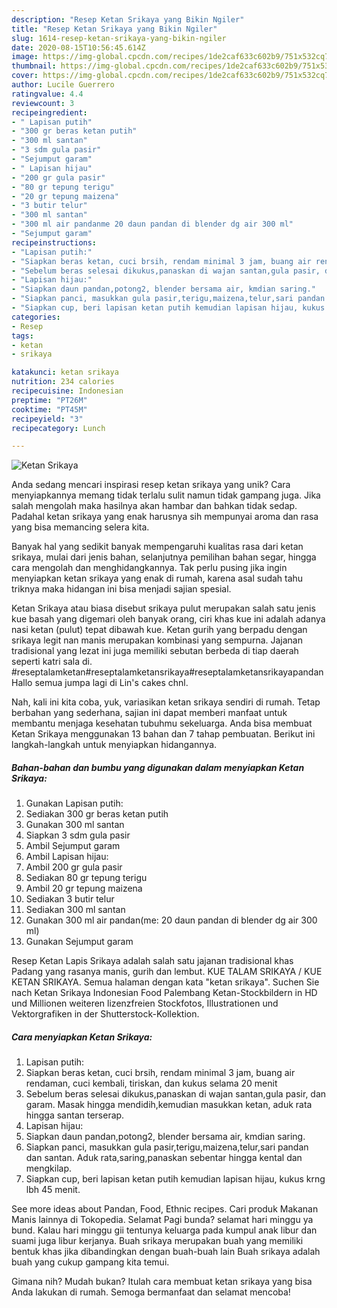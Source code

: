 ```yaml
---
description: "Resep Ketan Srikaya yang Bikin Ngiler"
title: "Resep Ketan Srikaya yang Bikin Ngiler"
slug: 1614-resep-ketan-srikaya-yang-bikin-ngiler
date: 2020-08-15T10:56:45.614Z
image: https://img-global.cpcdn.com/recipes/1de2caf633c602b9/751x532cq70/ketan-srikaya-foto-resep-utama.jpg
thumbnail: https://img-global.cpcdn.com/recipes/1de2caf633c602b9/751x532cq70/ketan-srikaya-foto-resep-utama.jpg
cover: https://img-global.cpcdn.com/recipes/1de2caf633c602b9/751x532cq70/ketan-srikaya-foto-resep-utama.jpg
author: Lucile Guerrero
ratingvalue: 4.4
reviewcount: 3
recipeingredient:
- " Lapisan putih"
- "300 gr beras ketan putih"
- "300 ml santan"
- "3 sdm gula pasir"
- "Sejumput garam"
- " Lapisan hijau"
- "200 gr gula pasir"
- "80 gr tepung terigu"
- "20 gr tepung maizena"
- "3 butir telur"
- "300 ml santan"
- "300 ml air pandanme 20 daun pandan di blender dg air 300 ml"
- "Sejumput garam"
recipeinstructions:
- "Lapisan putih:"
- "Siapkan beras ketan, cuci brsih, rendam minimal 3 jam, buang air rendaman, cuci kembali, tiriskan, dan kukus selama 20 menit"
- "Sebelum beras selesai dikukus,panaskan di wajan santan,gula pasir, dan garam. Masak hingga mendidih,kemudian masukkan ketan, aduk rata hingga santan terserap."
- "Lapisan hijau:"
- "Siapkan daun pandan,potong2, blender bersama air, kmdian saring."
- "Siapkan panci, masukkan gula pasir,terigu,maizena,telur,sari pandan dan santan. Aduk rata,saring,panaskan sebentar hingga kental dan mengkilap."
- "Siapkan cup, beri lapisan ketan putih kemudian lapisan hijau, kukus krng lbh 45 menit."
categories:
- Resep
tags:
- ketan
- srikaya

katakunci: ketan srikaya 
nutrition: 234 calories
recipecuisine: Indonesian
preptime: "PT26M"
cooktime: "PT45M"
recipeyield: "3"
recipecategory: Lunch

---
```



![Ketan Srikaya](https://img-global.cpcdn.com/recipes/1de2caf633c602b9/751x532cq70/ketan-srikaya-foto-resep-utama.jpg)

Anda sedang mencari inspirasi resep ketan srikaya yang unik? Cara menyiapkannya memang tidak terlalu sulit namun tidak gampang juga. Jika salah mengolah maka hasilnya akan hambar dan bahkan tidak sedap. Padahal ketan srikaya yang enak harusnya sih mempunyai aroma dan rasa yang bisa memancing selera kita.

Banyak hal yang sedikit banyak mempengaruhi kualitas rasa dari ketan srikaya, mulai dari jenis bahan, selanjutnya pemilihan bahan segar, hingga cara mengolah dan menghidangkannya. Tak perlu pusing jika ingin menyiapkan ketan srikaya yang enak di rumah, karena asal sudah tahu triknya maka hidangan ini bisa menjadi sajian spesial.

Ketan Srikaya atau biasa disebut srikaya pulut merupakan salah satu jenis kue basah yang digemari oleh banyak orang, ciri khas kue ini adalah adanya nasi ketan (pulut) tepat dibawah kue. Ketan gurih yang berpadu dengan srikaya legit nan manis merupakan kombinasi yang sempurna. Jajanan tradisional yang lezat ini juga memiliki sebutan berbeda di tiap daerah seperti katri sala di. #reseptalamketan#reseptalamketansrikaya#reseptalamketansrikayapandan Hallo semua jumpa lagi di Lin&#39;s cakes chnl.


Nah, kali ini kita coba, yuk, variasikan ketan srikaya sendiri di rumah. Tetap berbahan yang sederhana, sajian ini dapat memberi manfaat untuk membantu menjaga kesehatan tubuhmu sekeluarga. Anda bisa membuat Ketan Srikaya menggunakan 13 bahan dan 7 tahap pembuatan. Berikut ini langkah-langkah untuk menyiapkan hidangannya.

<!--inarticleads1-->

##### Bahan-bahan dan bumbu yang digunakan dalam menyiapkan Ketan Srikaya:

1. Gunakan  Lapisan putih:
1. Sediakan 300 gr beras ketan putih
1. Gunakan 300 ml santan
1. Siapkan 3 sdm gula pasir
1. Ambil Sejumput garam
1. Ambil  Lapisan hijau:
1. Ambil 200 gr gula pasir
1. Sediakan 80 gr tepung terigu
1. Ambil 20 gr tepung maizena
1. Sediakan 3 butir telur
1. Sediakan 300 ml santan
1. Gunakan 300 ml air pandan(me: 20 daun pandan di blender dg air 300 ml)
1. Gunakan Sejumput garam


Resep Ketan Lapis Srikaya adalah salah satu jajanan tradisional khas Padang yang rasanya manis, gurih dan lembut. KUE TALAM SRIKAYA / KUE KETAN SRIKAYA. Semua halaman dengan kata &#34;ketan srikaya&#34;. Suchen Sie nach Ketan Srikaya Indonesian Food Palembang Ketan-Stockbildern in HD und Millionen weiteren lizenzfreien Stockfotos, Illustrationen und Vektorgrafiken in der Shutterstock-Kollektion. 

<!--inarticleads2-->

##### Cara menyiapkan Ketan Srikaya:

1. Lapisan putih:
1. Siapkan beras ketan, cuci brsih, rendam minimal 3 jam, buang air rendaman, cuci kembali, tiriskan, dan kukus selama 20 menit
1. Sebelum beras selesai dikukus,panaskan di wajan santan,gula pasir, dan garam. Masak hingga mendidih,kemudian masukkan ketan, aduk rata hingga santan terserap.
1. Lapisan hijau:
1. Siapkan daun pandan,potong2, blender bersama air, kmdian saring.
1. Siapkan panci, masukkan gula pasir,terigu,maizena,telur,sari pandan dan santan. Aduk rata,saring,panaskan sebentar hingga kental dan mengkilap.
1. Siapkan cup, beri lapisan ketan putih kemudian lapisan hijau, kukus krng lbh 45 menit.


See more ideas about Pandan, Food, Ethnic recipes. Cari produk Makanan Manis lainnya di Tokopedia. Selamat Pagi bunda? selamat hari minggu ya bund. Kalau hari minggu gii tentunya keluarga pada kumpul anak libur dan suami juga libur kerjanya. Buah srikaya merupakan buah yang memiliki bentuk khas jika dibandingkan dengan buah-buah lain Buah srikaya adalah buah yang cukup gampang kita temui. 

Gimana nih? Mudah bukan? Itulah cara membuat ketan srikaya yang bisa Anda lakukan di rumah. Semoga bermanfaat dan selamat mencoba!
